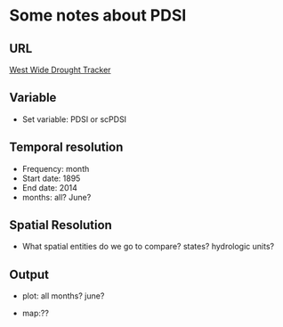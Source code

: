 # Some notes about PDSI 

## URL 
[West Wide Drought Tracker](http://www.wrcc.dri.edu/wwdt/)

## Variable
* Set variable: PDSI or scPDSI

## Temporal resolution 
* Frequency: month 
* Start date: 1895
* End date: 2014
* months: all? June? 

## Spatial Resolution
* What spatial entities do we go to compare? states? hydrologic units? 


## Output 
* plot: all months? june? 

* map:??



